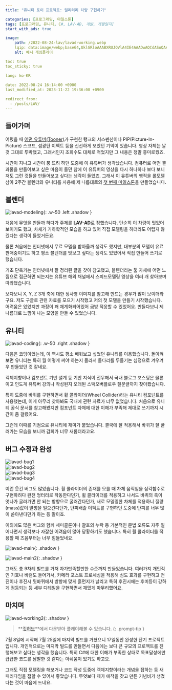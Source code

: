 ```yaml
---
title: "유니티 토이 프로젝트: 밀리터리 차량 구현하기"

categories: [프로그래밍, 마일스톤]
tags: [프로그래밍, 유니티, C#, LAV-AD, 개발, 개발일지]
start_with_ads: true

image:
    path: /2022-08-24-lav/lavad-working.webp
    lqip: data:image/webp;base64,UklGRloAAABXRUJQVlA4IE4AAADwAQCdASoQAAgAAgA0JYgCdAEO+BZG1HAA/tzAa4xcrJ5qbUA7/Dd9Xb9cYHKGznTwKrBlf85fCc9Us5QdbaLIxPYj/pyvwcdu60isAAA=
    alt: 예시 게임플레이

toc: true
toc_sticky: true

lang: ko-KR
 
date: 2022-08-24 16:14:00 +0900
last_modified_at: 2023-11-22 19:36:00 +0900

redirect_from:
  - /posts/LAV/
---
```


## **들어가며**

어렸을 때 [어떤 유튜버(Tooner)](https://www.youtube.com/@tooner/videos)가 구현한 탱크의 서스펜션이나 PIP(Picture-In-Picture) 스코프, 섬광탄 이펙트 등을 신선하게 보았던 기억이 있습니다. 영상 자체는 날 것 그대로 투박했고, 그래서인지 조회수도 대체로 적었지만 그 내용은 정말 흥미로웠죠.

시간이 지나고 시간이 붕 뜨려 하던 도중에 이 유튜버가 생각났습니다. 컴퓨터로 어떤 결과물을 만들어보고 싶은 마음이 들던 참에 이 유튜버의 영상을 다시 하나하나 보다 보니 저도 그런 것들을 만들어보고 싶다는 생각이 들었죠. 그래서 이 유튜버의 행적을 롤모델 삼아 2주간 블렌더와 유니티를 사용해 제 나름대로의 [첫 번째 마일스톤](https://hynrng.github.io/categories/%EB%A7%88%EC%9D%BC%EC%8A%A4%ED%86%A4/)을 만들었습니다.

## **블렌더**

![lavad-modeling](/2022-08-24-lav/lavad-modeling.webp){: .w-50 .left .shadow }

처음에 무엇을 만들까 하다가 주제를 **LAV-AD**로 정했습니다. 단순히 이 차량이 멋있어 보이기도 했고, 차체가 기하학적인 모습을 하고 있어 직접 모델링을 하더라도 어렵지 않겠다는 생각이 들었거든요.  

물론 처음에는 인터넷에서 무료 모델을 받아올까 생각도 했지만, 대부분의 모델이 유료판매중이기도 하고 평소 블렌더를 맛보고 싶다는 생각도 있었어서 직접 만들어 쓰기로 했습니다.

기초 단축키는 인터넷에서 잘 정리된 글을 찾아 참고했고, 블렌더라는 툴 자체에 어떤 느낌으로 접근하면 되는지는 유튜브 해외 채널에서 스피드모델링 영상을 여러 개 찾아보며 따라했습니다.

보다보니 X, Y, Z 3개 축에 대한 정사영 이미지를 참고해 만드는 경우가 많이 보이더라구요. 저도 구글로 관련 자료를 모으기 시작했고 저의 첫 모델을 만들기 시작했습니다. 어려움은 있었지만 과정이 꽤 체계화되어있어 금방 적응할 수 있었어요. 만들다보니 제 나름대로 느낌이 나는 모양을 만들 수 있었습니다.

## **유니티**

![lavad-coding](/2022-08-24-lav/lavad-coding.webp){: .w-50 .right .shadow }

다음은 코딩이었는데, 이 역시도 평소 배워보고 싶었던 유니티를 이용했습니다. 돌이켜보면 유니티는 특히 뭘 어떻게 써야 하는지 몰라서 돌다리를 두들기는 심정으로 겨우겨우 만들었던 것 같네요.

객체지향이나 컴포넌트 기반 설계 등 기반 지식이 전무해서 국내 블로그 포스팅은 물론이고 인도계 유튜버 강의나 작성된지 오래된 스택오버플로우 질문글까지 찾아봤습니다.

특히 도중에 바퀴를 구현하면서 휠 콜라이더(Wheel Collider)라는 유니티 컴포넌트를 사용했는데, 이게 아무리 찾아봐도 국내에 관련 자료가 너무 없었습니다. 처음으로 유니티 공식 문서를 참고해봤지만 컴포넌트 자체에 대한 이해가 부족해 제대로 쓰기까지 시간이 좀 걸렸어요.

그런데 이때를 기점으로 유니티에 재미가 붙었습니다. 결국에 잘 적용해서 바퀴가 잘 굴러가는 모습을 보니까 감회가 너무 새롭더라고요.

## **버그 수정과 완성**

<div class="row">
    <div class="col-md-6">
        <img src="/2022-08-24-lav/lavad-bug1.webp" alt="lavad-bug1">
    </div>
    <div class="col-md-6">
        <img src="/2022-08-24-lav/lavad-bug2.webp" alt="lavad-bug2">
    </div>
</div>
<div class="row">
    <div class="col-md-6">
        <img src="/2022-08-24-lav/lavad-bug3.webp" alt="lavad-bug3">
    </div>
    <div class="col-md-6">
        <img src="/2022-08-24-lav/lavad-bug4.webp" alt="lavad-bug4">
    </div>
</div>

이런 웃긴 버그도 많았습니다. 휠 콜라이더의 존재를 모를 때 차체 움직임을 삼각함수로 구현하려다 완전 엉터리로 작동한다던가, 휠 콜라이더를 적용하고 나서도 바퀴의 축이 엇나가 굴러가면 안 되는 방향으로 굴러간다던가, 새로 모델링한 차체를 적용하니 질량(mass)값이 말썽을 일으킨다던가, 탄피배출 이펙트를 구현하던 도중에 탄피를 너무 많이 쏟아낸다던가 하는 등 말이죠.

이외에도 많은 버그와 함께 세미콜론이나 괄호의 누락 등 기본적인 문법 오류도 자주 일어나면서 생각보다 자잘한 어려움이 많아 당황하기도 했습니다. 특히 휠 콜라이더를 적용할 때 즈음부터는 너무 힘들었네요.

![lavad-main](/2022-08-24-lav/lavad-main.webp){: .shadow }

![lavad-main2](/2022-08-24-lav/lavad-main2.webp){: .shadow }

그래도 총 9차례 빌드를 거쳐 자가만족할만한 수준까지 만들었습니다. 여러가지 개인적인 기호나 바램도 들어가서, 카메라 포스트 프로세싱을 적용해 심도 효과를 구현하고 전진이나 후진시 뒷바퀴에서 방향에 맞게 흙먼지가 날리고 특히 후진시에는 후미등이 강하게 점등되는 등 세부 디테일을 구현하면서 재밌게 마무리했어요.

## **마치며**

![lavad-working2](/2022-08-24-lav/lavad-working2.webp){: .shadow }

> **[깃허브](https://github.com/hynrng/LAV-AD)**에서 다운받아 플레이해볼 수 있습니다.
{: .prompt-tip }

7월 8일에 시작해 7월 25일에 마지막 빌드를 거쳤으니 17일동안 완성한 단기 프로젝트입니다. 개인적으로는 마지막 빌드를 만들면서 다음에는 보다 큰 규모의 프로젝트를 진행해보고 싶다는 생각을 했습니다. 특히 C#에 대한 이해가 부족한 상태로 목표달성에만 급급한 코드를 남발한 것 같다는 아쉬움이 있기도 하고요.

그래도 직접 모델링을 해보거나 코드 작성 도중에 객체지향이라는 개념을 접하는 등 새 패러다임을 접할 수 있어서 좋았습니다. 무엇보다 제가 애착을 갖고 만든 기념비가 생겼다는 것이 마음에 드네요.